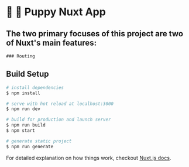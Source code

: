 # :rainbow: :dog: Puppy Nuxt App

## The two primary focuses of this project are two of Nuxt's main features:
```### Server-side rendering
### Routing
```

## Build Setup

``` bash
# install dependencies
$ npm install

# serve with hot reload at localhost:3000
$ npm run dev

# build for production and launch server
$ npm run build
$ npm start

# generate static project
$ npm run generate
```

For detailed explanation on how things work, checkout [Nuxt.js docs](https://nuxtjs.org).
